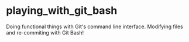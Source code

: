 # playing_with_git_bash
Doing functional things with Git's command line interface.
Modifying files and re-commiting with Git Bash!